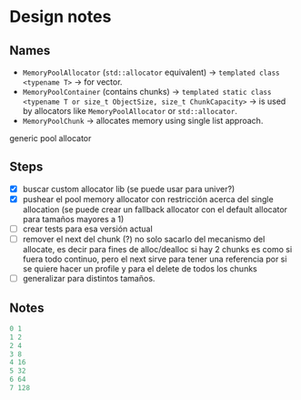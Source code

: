 # Design notes

## Names

- `MemoryPoolAllocator` (`std::allocator` equivalent) -> `templated class <typename T>` -> for vector.
- `MemoryPoolContainer` (contains chunks) -> `templated static class <typename T or size_t ObjectSize, size_t ChunkCapacity>` -> is used by allocators like `MemoryPoolAllocator` or `std::allocator`.
- `MemoryPoolChunk` -> allocates memory using single list approach.

generic pool allocator

## Steps

- [x] buscar custom allocator lib (se puede usar para univer?)
- [x] pushear el pool memory allocator con restricción acerca del single allocation (se puede crear un fallback allocator con el default allocator para tamaños mayores a 1)
- [ ] crear tests para esa versión actual
- [ ] remover el next del chunk (?) no solo sacarlo del mecanismo del allocate, es decir para fines de alloc/dealloc si hay 2 chunks es como si fuera todo continuo, pero el next sirve para tener una referencia por si se quiere hacer un profile y para el delete de todos los chunks
- [ ] generalizar para distintos tamaños.

## Notes

```cpp
0 1
1 2
2 4
3 8
4 16
5 32
6 64
7 128
```
